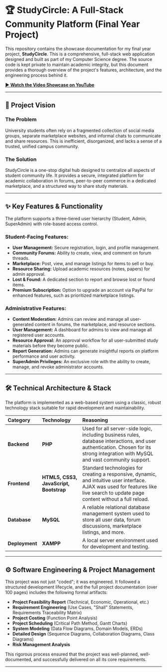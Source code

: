 # 🏆 StudyCircle: A Full-Stack Community Platform (Final Year Project)

This repository contains the showcase documentation for my final year project, **StudyCircle**. This is a comprehensive, full-stack web application designed and built as part of my Computer Science degree. The source code is kept private to maintain academic integrity, but this document provides a thorough overview of the project's features, architecture, and the engineering process behind it.

**[▶️ Watch the Video Showcase on YouTube](https://www.youtube.com/watch?v=Qa97J0gUgu4)**

---

## 🎯 Project Vision

### The Problem
University students often rely on a fragmented collection of social media groups, separate marketplace websites, and informal chats to communicate and share resources. This is inefficient, disorganized, and lacks a sense of a trusted, unified campus community.

### The Solution
StudyCircle is a one-stop digital hub designed to centralize all aspects of student community life. It provides a secure, integrated platform for academic collaboration in forums, peer-to-peer commerce in a dedicated marketplace, and a structured way to share study materials.

---

## ✨ Key Features & Functionality

The platform supports a three-tiered user hierarchy (Student, Admin, SuperAdmin) with role-based access control.

### Student-Facing Features:
*   **User Management:** Secure registration, login, and profile management.
*   **Community Forums:** Ability to create, view, and comment on forum threads.
*   **Marketplace:** Post, view, and manage listings for items to sell or buy.
*   **Resource Sharing:** Upload academic resources (notes, papers) for admin approval.
*   **Lost & Found:** A dedicated section to report and browse lost or found items.
*   **Premium Subscription:** Option to upgrade an account via PayPal for enhanced features, such as prioritized marketplace listings.

### Administrative Features:
*   **Content Moderation:** Admins can review and manage all user-generated content in forums, the marketplace, and resource sections.
*   **User Management:** A dashboard for admins to view and manage all registered user accounts.
*   **Resource Approval:** An approval workflow for all user-submitted study materials before they become public.
*   **Report Generation:** Admins can generate insightful reports on platform performance and user activity.
*   **SuperAdmin Privileges:** An exclusive role with the ability to create, manage, and revoke administrator accounts.

---

## 🛠️ Technical Architecture & Stack

The platform is implemented as a web-based system using a classic, robust technology stack suitable for rapid development and maintainability.

| Category | Technology | Reasoning |
| :--- | :--- | :--- |
| **Backend** | **PHP** | Used for all server-side logic, including business rules, database interactions, and user authentication. Chosen for its strong integration with MySQL and vast community support. |
| **Frontend** | **HTML5, CSS3, JavaScript, Bootstrap** | Standard technologies for creating a responsive, dynamic, and intuitive user interface. AJAX was used for features like live search to update page content without a full reload. |
| **Database** | **MySQL** | A reliable relational database management system used to store all user data, forum discussions, marketplace listings, and more. |
| **Deployment** | **XAMPP** | A local server environment used for development and testing. |

---

## ⚙️ Software Engineering & Project Management

This project was not just "coded"; it was engineered. It followed a structured development lifecycle, and the full project documentation (over 100 pages) includes the following formal artifacts:

*   **Project Feasibility Report** (Technical, Economic, Operational, etc.)
*   **Requirement Engineering** (Use Cases, "Shall" Statements, Requirements Traceability Matrix)
*   **Project Costing** (Function Point Analysis)
*   **Project Scheduling** (Critical Path Method, Gantt Charts)
*   **System Modeling** (Data Flow Diagrams, Domain Models, ERDs)
*   **Detailed Design** (Sequence Diagrams, Collaboration Diagrams, Class Diagrams)
*   **Risk Management Analysis**

This rigorous process ensured that the project was well-planned, well-documented, and successfully delivered on all its core requirements.

---
